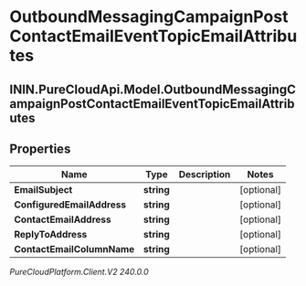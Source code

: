 # OutboundMessagingCampaignPostContactEmailEventTopicEmailAttributes

## ININ.PureCloudApi.Model.OutboundMessagingCampaignPostContactEmailEventTopicEmailAttributes

## Properties

|Name | Type | Description | Notes|
|------------ | ------------- | ------------- | -------------|
| **EmailSubject** | **string** |  | [optional] |
| **ConfiguredEmailAddress** | **string** |  | [optional] |
| **ContactEmailAddress** | **string** |  | [optional] |
| **ReplyToAddress** | **string** |  | [optional] |
| **ContactEmailColumnName** | **string** |  | [optional] |



_PureCloudPlatform.Client.V2 240.0.0_
